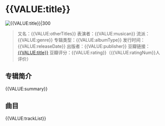 # {{VALUE:title}}

![{{VALUE:title}}|300]({{VALUE:coverUrl}})

>又名：{{VALUE:otherTitles}}
>表演者：{{VALUE:musican}}
>流派：{{VALUE:genre}}
>专辑类型：{{VALUE:albumType}}
>发行时间：{{VALUE:releaseDate}}
>出版者：{{VALUE:publisher}}
>豆瓣链接：[{{VALUE:title}}]({{VALUE:linkUrl}})
>豆瓣评分：{{VALUE:rating}}（{{VALUE:ratingNum}}人评价）

## 专辑简介
{{VALUE:summary}}

## 曲目
{{VALUE:trackList}}

